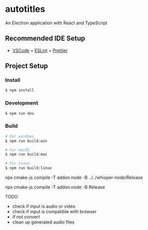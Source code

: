 # autotitles

An Electron application with React and TypeScript

## Recommended IDE Setup

- [VSCode](https://code.visualstudio.com/) + [ESLint](https://marketplace.visualstudio.com/items?itemName=dbaeumer.vscode-eslint) + [Prettier](https://marketplace.visualstudio.com/items?itemName=esbenp.prettier-vscode)

## Project Setup

### Install

```bash
$ npm install
```

### Development

```bash
$ npm run dev
```

### Build

```bash
# For windows
$ npm run build:win

# For macOS
$ npm run build:mac

# For Linux
$ npm run build:linux
```

npx cmake-js compile -T addon.node -B ../../whisper-node/Release

npx cmake-js compile -T addon.node -B Release


TODO
- check if input is audio or video
- check if input is compatible with browser
 - if not convert 
- clean up generated audio files
